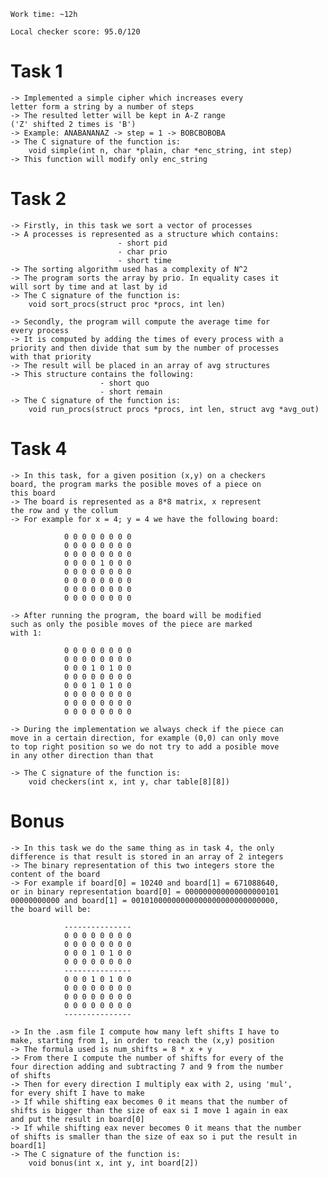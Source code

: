     Work time: ~12h

    Local checker score: 95.0/120

# Task 1

    -> Implemented a simple cipher which increases every
    letter form a string by a number of steps
    -> The resulted letter will be kept in A-Z range
    ('Z' shifted 2 times is 'B')
    -> Example: ANABANANAZ -> step = 1 -> BOBCBOBOBA
    -> The C signature of the function is:
        void simple(int n, char *plain, char *enc_string, int step)
    -> This function will modify only enc_string

# Task 2

    -> Firstly, in this task we sort a vector of processes
    -> A processes is represented as a structure which contains:
                            - short pid
                            - char prio
                            - short time
    -> The sorting algorithm used has a complexity of N^2
    -> The program sorts the array by prio. In equality cases it
    will sort by time and at last by id
    -> The C signature of the function is:
        void sort_procs(struct proc *procs, int len)

    -> Secondly, the program will compute the average time for
    every process
    -> It is computed by adding the times of every process with a
    priority and then divide that sum by the number of processes
    with that priority
    -> The result will be placed in an array of avg structures
    -> This structure contains the following:
                        - short quo
                        - short remain
    -> The C signature of the function is:
        void run_procs(struct procs *procs, int len, struct avg *avg_out)

# Task 4

    -> In this task, for a given position (x,y) on a checkers 
    board, the program marks the posible moves of a piece on 
    this board
    -> The board is represented as a 8*8 matrix, x represent 
    the row and y the collum
    -> For example for x = 4; y = 4 we have the following board:
                
                0 0 0 0 0 0 0 0
                0 0 0 0 0 0 0 0
                0 0 0 0 0 0 0 0 
                0 0 0 0 1 0 0 0
                0 0 0 0 0 0 0 0
                0 0 0 0 0 0 0 0
                0 0 0 0 0 0 0 0 
                0 0 0 0 0 0 0 0

    -> After running the program, the board will be modified 
    such as only the posible moves of the piece are marked 
    with 1:

                0 0 0 0 0 0 0 0
                0 0 0 0 0 0 0 0
                0 0 0 1 0 1 0 0 
                0 0 0 0 0 0 0 0
                0 0 0 1 0 1 0 0
                0 0 0 0 0 0 0 0
                0 0 0 0 0 0 0 0 
                0 0 0 0 0 0 0 0

    -> During the implementation we always check if the piece can 
    move in a certain direction, for example (0,0) can only move
    to top right position so we do not try to add a posible move
    in any other direction than that

    -> The C signature of the function is:
        void checkers(int x, int y, char table[8][8])

# Bonus

    -> In this task we do the same thing as in task 4, the only
    difference is that result is stored in an array of 2 integers
    -> The binary representation of this two integers store the
    content of the board
    -> For example if board[0] = 10240 and board[1] = 671088640,
    or in binary representation board[0] = 000000000000000000101
    00000000000 and board[1] = 00101000000000000000000000000000,
    the board will be:

                ---------------
                0 0 0 0 0 0 0 0
                0 0 0 0 0 0 0 0
                0 0 0 1 0 1 0 0 
                0 0 0 0 0 0 0 0
                ---------------
                0 0 0 1 0 1 0 0
                0 0 0 0 0 0 0 0
                0 0 0 0 0 0 0 0 
                0 0 0 0 0 0 0 0
                ---------------

    -> In the .asm file I compute how many left shifts I have to
    make, starting from 1, in order to reach the (x,y) position
    -> The formula used is num_shifts = 8 * x + y
    -> From there I compute the number of shifts for every of the
    four direction adding and subtracting 7 and 9 from the number
    of shifts
    -> Then for every direction I multiply eax with 2, using 'mul',
    for every shift I have to make
    -> If while shifting eax becomes 0 it means that the number of 
    shifts is bigger than the size of eax si I move 1 again in eax
    and put the result in board[0]
    -> If while shifting eax never becomes 0 it means that the number
    of shifts is smaller than the size of eax so i put the result in
    board[1]
    -> The C signature of the function is:
        void bonus(int x, int y, int board[2])
